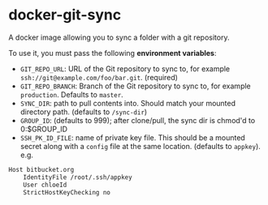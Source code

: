 # docker-git-sync
A docker image allowing you to sync a folder with a git repository.

To use it, you must pass the following **environment variables**:

* `GIT_REPO_URL`: URL of the Git repository to sync to, for example `ssh://git@example.com/foo/bar.git`. (required)
* `GIT_REPO_BRANCH`: Branch of the Git repository to sync to, for example `production`. Defaults to `master`.
* `SYNC_DIR`: path to pull contents into.  Should match your mounted directory path.  (defaults to `/sync-dir`)
* `GROUP_ID`: (defaults to 999); after clone/pull, the sync dir is chmod'd to  0:$GROUP_ID
* `SSH_PK_ID_FILE`: name of private key file. This should be a mounted secret along with a `config` file at the same location. (defaults to `appkey`). e.g.

```sh
Host bitbucket.org
    IdentityFile /root/.ssh/appkey
    User chloeId
    StrictHostKeyChecking no
```
